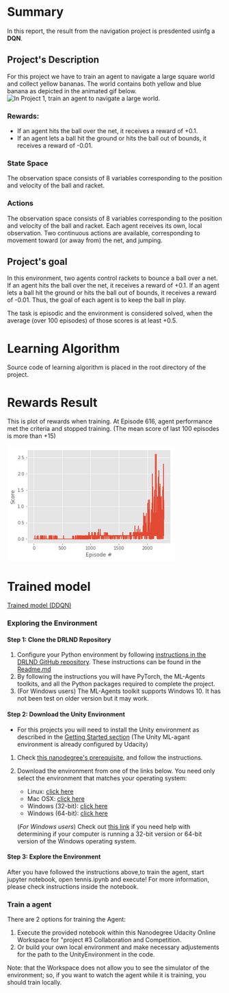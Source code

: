 

# Summary
In this report, the result from the navigation project is presdented usinfg a **DQN**.

## Project's Description 
For this project we have to train an agent to navigate a large square world and collect yellow bananas. The world contains both yellow and blue banana as depicted in the animated gif below.
![In Project 1, train an agent to navigate a large world.](images/banana.gif)

### Rewards:
- If an agent hits the ball over the net, it receives a reward of +0.1. 
- If an agent lets a ball hit the ground or hits the ball out of bounds, it receives a reward of -0.01.
### State Space 
The observation space consists of 8 variables corresponding to the position and velocity of the ball and racket.

### Actions 
The observation space consists of 8 variables corresponding to the position and velocity of the ball and racket. Each agent receives its own, local observation. Two continuous actions are available, corresponding to movement toward (or away from) the net, and jumping.


## Project's goal
In this environment, two agents control rackets to bounce a ball over a net. If an agent hits the ball over the net, it receives a reward of +0.1. If an agent lets a ball hit the ground or hits the ball out of bounds, it receives a reward of -0.01. Thus, the goal of each agent is to keep the ball in play.

The task is episodic and the environment is considered solved, when the average (over 100 episodes) of those scores is at least +0.5.



# Learning Algorithm
Source code of learning algorithm is placed in the root directory of the project.




# Rewards Result
This is plot of rewards when training.
At Episode 616, agent performance met the criteria and stopped training.
(The mean score of last 100 episodes is more than +15)

![plot of rewards](./reward.png)


# Trained model
[Trained model (DDQN)](./model)



### Exploring the Environment 

#### Step 1: Clone the DRLND Repository
1. Configure your Python environment by following [instructions in the DRLND GitHub repository](https://github.com/udacity/deep-reinforcement-learning#dependencies). These instructions can be found in the [Readme.md](https://github.com/Unity-Technologies/ml-agents/blob/master/docs/Readme.md)
1. By following the instructions you will have PyTorch, the ML-Agents toolkits, and all the Python packages required to complete the project.
1. (For Windows users) The ML-Agents toolkit supports Windows 10. It has not been test on older version but it may work.

#### Step 2: Download the Unity Environment 
- For this projects you will need to install the Unity environment as described in the [Getting Started section](https://github.com/udacity/deep-reinforcement-learning/blob/master/p1_navigation/README.md) (The Unity ML-agant environment is already configured by Udacity)

  
1. Check [this nanodegree's prerequisite](https://github.com/udacity/deep-reinforcement-learning/#dependencies), and follow the instructions.

2. Download the environment from one of the links below.  You need only select the environment that matches your operating system:
    - Linux: [click here](https://s3-us-west-1.amazonaws.com/udacity-drlnd/P1/Banana/Banana_Linux.zip)
    - Mac OSX: [click here](https://s3-us-west-1.amazonaws.com/udacity-drlnd/P1/Banana/Banana.app.zip)
    - Windows (32-bit): [click here](https://s3-us-west-1.amazonaws.com/udacity-drlnd/P1/Banana/Banana_Windows_x86.zip)
    - Windows (64-bit): [click here](https://s3-us-west-1.amazonaws.com/udacity-drlnd/P1/Banana/Banana_Windows_x86_64.zip)

    (_For Windows users_) Check out [this link](https://support.microsoft.com/en-us/help/827218/how-to-determine-whether-a-computer-is-running-a-32-bit-version-or-64) if you need help with determining if your computer is running a 32-bit version or 64-bit version of the Windows operating system.

#### Step 3: Explore the Environment
After you have followed the instructions above,to train the agent, start jupyter notebook, open tennis.ipynb and execute! For more information, please check instructions inside the notebook.

### Train a agent
There are 2 options for training the Agent:
1. Execute the provided notebook within this Nanodegree Udacity Online Workspace for "project #3  Collaboration and Competition.
1. Or build your own local environment and make necessary adjustements for the path to the UnityEnvironment in the code.

Note: that the Workspace does not allow you to see the simulator of the environment; so, if you want to watch the agent while it is training, you should train locally.



